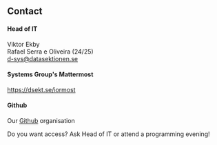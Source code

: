 ## Contact

#### Head of IT

Viktor Ekby </br>
Rafael Serra e Oliveira (24/25) </br>
[d-sys@datasektionen.se](mailto:d-sys@datasektionen.se)

#### Systems Group's Mattermost

<https://dsekt.se/iormost>

#### Github

Our [Github](https://dsekt.se/github-link-website) organisation</br>

Do you want access? Ask Head of IT or attend a programming evening!
